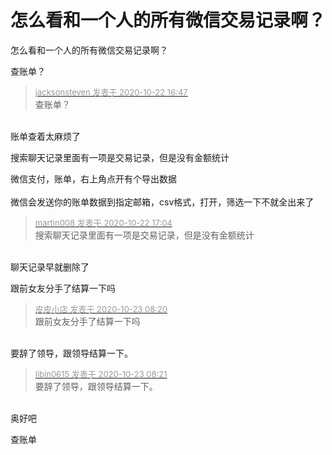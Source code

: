 # 怎么看和一个人的所有微信交易记录啊？


怎么看和一个人的所有微信交易记录啊？<img id="aimg_vOzy5" onclick="zoom(this, this.src, 0, 0, 0)" class="zoom" src="https://cdn.jsdelivr.net/gh/hishis/forum-master/public/images/patch.gif" onmouseover="img_onmouseoverfunc(this)" onload="thumbImg(this)" border="0" alt="" />

查账单？

<div class="quote"><blockquote><font size="2"><a href="https://www.hostloc.com/forum.php?mod=redirect&amp;goto=findpost&amp;pid=9336633&amp;ptid=757212" target="_blank"><font color="#999999">jacksonsteven 发表于 2020-10-22 16:47</font></a></font><br />
查账单？</blockquote></div><br />
账单查着太麻烦了

搜索聊天记录里面有一项是交易记录，但是没有金额统计

微信支付，账单，右上角点开有个导出数据<br />
<br />
微信会发送你的账单数据到指定邮箱，csv格式，打开，筛选一下不就全出来了

<div class="quote"><blockquote><font size="2"><a href="https://www.hostloc.com/forum.php?mod=redirect&amp;goto=findpost&amp;pid=9336722&amp;ptid=757212" target="_blank"><font color="#999999">martin008 发表于 2020-10-22 17:04</font></a></font><br />
搜索聊天记录里面有一项是交易记录，但是没有金额统计</blockquote></div><br />
聊天记录早就删除了<img id="aimg_oz2r2" onclick="zoom(this, this.src, 0, 0, 0)" class="zoom" src="https://cdn.jsdelivr.net/gh/hishis/forum-master/public/images/patch.gif" onmouseover="img_onmouseoverfunc(this)" onload="thumbImg(this)" border="0" alt="" />

跟前女友分手了结算一下吗

<div class="quote"><blockquote><font size="2"><a href="https://www.hostloc.com/forum.php?mod=redirect&amp;goto=findpost&amp;pid=9339216&amp;ptid=757212" target="_blank"><font color="#999999">皮皮小店 发表于 2020-10-23 08:20</font></a></font><br />
跟前女友分手了结算一下吗</blockquote></div><br />
要辞了领导，跟领导结算一下。<img id="aimg_Vin33" onclick="zoom(this, this.src, 0, 0, 0)" class="zoom" src="https://cdn.jsdelivr.net/gh/hishis/forum-master/public/images/patch.gif" onmouseover="img_onmouseoverfunc(this)" onload="thumbImg(this)" border="0" alt="" />

<div class="quote"><blockquote><font size="2"><a href="https://www.hostloc.com/forum.php?mod=redirect&amp;goto=findpost&amp;pid=9339222&amp;ptid=757212" target="_blank"><font color="#999999">libin0615 发表于 2020-10-23 08:21</font></a></font><br />
要辞了领导，跟领导结算一下。</blockquote></div><br />
奥好吧<img id="aimg_u8c0I" onclick="zoom(this, this.src, 0, 0, 0)" class="zoom" src="https://cdn.jsdelivr.net/gh/hishis/forum-master/public/images/patch.gif" onmouseover="img_onmouseoverfunc(this)" onload="thumbImg(this)" border="0" alt="" />

查账单
